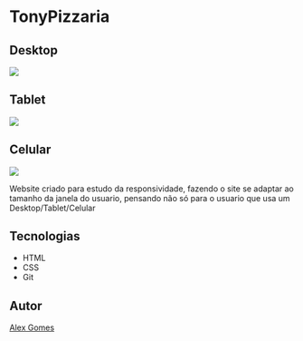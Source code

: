 # TonyPizzaria

## Desktop
![](./img/Captura%20de%20Tela%202025-06-16%20%C3%A0s%2016.36.19.png)

## Tablet
![](./img/Captura%20de%20Tela%202025-06-16%20%C3%A0s%2016.36.44.png)

## Celular
![](./img/Captura%20de%20Tela%202025-06-16%20%C3%A0s%2016.37.43.png)

Website criado para estudo da responsividade, fazendo o site se adaptar ao tamanho da janela do usuario, pensando não só para o usuario que usa um Desktop/Tablet/Celular

## Tecnologias
* HTML
* CSS
* Git

## Autor
[Alex Gomes](https://github.com/AlexGomes34)